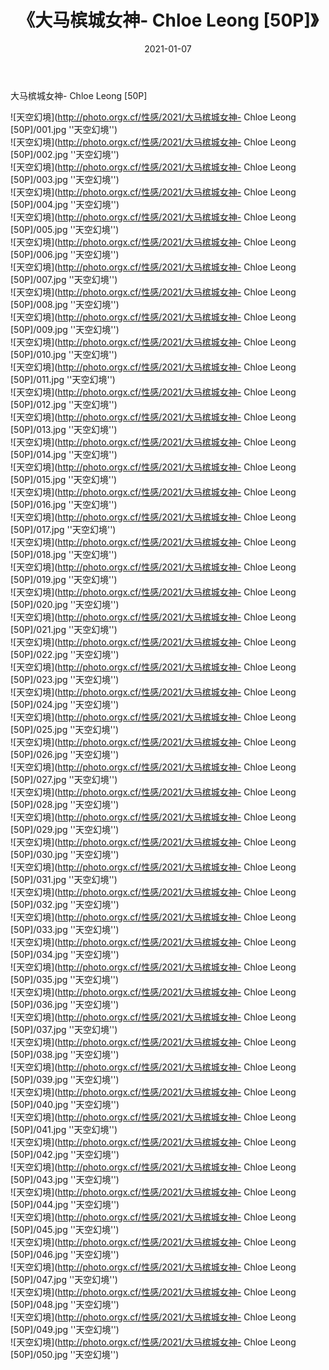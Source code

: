 ﻿---
layout: post
title:  《大马槟城女神- Chloe Leong [50P]》
date:   2021-01-07
img: http://photo.orgx.cf/性感/2021/大马槟城女神- Chloe Leong [50P]/000.jpg
tags: [美女, 性感, 泳衣]
---

大马槟城女神- Chloe Leong [50P]



![天空幻境](http://photo.orgx.cf/性感/2021/大马槟城女神- Chloe Leong [50P]/001.jpg ''天空幻境'') <br>
![天空幻境](http://photo.orgx.cf/性感/2021/大马槟城女神- Chloe Leong [50P]/002.jpg ''天空幻境'') <br>
![天空幻境](http://photo.orgx.cf/性感/2021/大马槟城女神- Chloe Leong [50P]/003.jpg ''天空幻境'') <br>
![天空幻境](http://photo.orgx.cf/性感/2021/大马槟城女神- Chloe Leong [50P]/004.jpg ''天空幻境'') <br>
![天空幻境](http://photo.orgx.cf/性感/2021/大马槟城女神- Chloe Leong [50P]/005.jpg ''天空幻境'') <br>
![天空幻境](http://photo.orgx.cf/性感/2021/大马槟城女神- Chloe Leong [50P]/006.jpg ''天空幻境'') <br>
![天空幻境](http://photo.orgx.cf/性感/2021/大马槟城女神- Chloe Leong [50P]/007.jpg ''天空幻境'') <br>
![天空幻境](http://photo.orgx.cf/性感/2021/大马槟城女神- Chloe Leong [50P]/008.jpg ''天空幻境'') <br>
![天空幻境](http://photo.orgx.cf/性感/2021/大马槟城女神- Chloe Leong [50P]/009.jpg ''天空幻境'') <br>
![天空幻境](http://photo.orgx.cf/性感/2021/大马槟城女神- Chloe Leong [50P]/010.jpg ''天空幻境'') <br>
![天空幻境](http://photo.orgx.cf/性感/2021/大马槟城女神- Chloe Leong [50P]/011.jpg ''天空幻境'') <br>
![天空幻境](http://photo.orgx.cf/性感/2021/大马槟城女神- Chloe Leong [50P]/012.jpg ''天空幻境'') <br>
![天空幻境](http://photo.orgx.cf/性感/2021/大马槟城女神- Chloe Leong [50P]/013.jpg ''天空幻境'') <br>
![天空幻境](http://photo.orgx.cf/性感/2021/大马槟城女神- Chloe Leong [50P]/014.jpg ''天空幻境'') <br>
![天空幻境](http://photo.orgx.cf/性感/2021/大马槟城女神- Chloe Leong [50P]/015.jpg ''天空幻境'') <br>
![天空幻境](http://photo.orgx.cf/性感/2021/大马槟城女神- Chloe Leong [50P]/016.jpg ''天空幻境'') <br>
![天空幻境](http://photo.orgx.cf/性感/2021/大马槟城女神- Chloe Leong [50P]/017.jpg ''天空幻境'') <br>
![天空幻境](http://photo.orgx.cf/性感/2021/大马槟城女神- Chloe Leong [50P]/018.jpg ''天空幻境'') <br>
![天空幻境](http://photo.orgx.cf/性感/2021/大马槟城女神- Chloe Leong [50P]/019.jpg ''天空幻境'') <br>
![天空幻境](http://photo.orgx.cf/性感/2021/大马槟城女神- Chloe Leong [50P]/020.jpg ''天空幻境'') <br>
![天空幻境](http://photo.orgx.cf/性感/2021/大马槟城女神- Chloe Leong [50P]/021.jpg ''天空幻境'') <br>
![天空幻境](http://photo.orgx.cf/性感/2021/大马槟城女神- Chloe Leong [50P]/022.jpg ''天空幻境'') <br>
![天空幻境](http://photo.orgx.cf/性感/2021/大马槟城女神- Chloe Leong [50P]/023.jpg ''天空幻境'') <br>
![天空幻境](http://photo.orgx.cf/性感/2021/大马槟城女神- Chloe Leong [50P]/024.jpg ''天空幻境'') <br>
![天空幻境](http://photo.orgx.cf/性感/2021/大马槟城女神- Chloe Leong [50P]/025.jpg ''天空幻境'') <br>
![天空幻境](http://photo.orgx.cf/性感/2021/大马槟城女神- Chloe Leong [50P]/026.jpg ''天空幻境'') <br>
![天空幻境](http://photo.orgx.cf/性感/2021/大马槟城女神- Chloe Leong [50P]/027.jpg ''天空幻境'') <br>
![天空幻境](http://photo.orgx.cf/性感/2021/大马槟城女神- Chloe Leong [50P]/028.jpg ''天空幻境'') <br>
![天空幻境](http://photo.orgx.cf/性感/2021/大马槟城女神- Chloe Leong [50P]/029.jpg ''天空幻境'') <br>
![天空幻境](http://photo.orgx.cf/性感/2021/大马槟城女神- Chloe Leong [50P]/030.jpg ''天空幻境'') <br>
![天空幻境](http://photo.orgx.cf/性感/2021/大马槟城女神- Chloe Leong [50P]/031.jpg ''天空幻境'') <br>
![天空幻境](http://photo.orgx.cf/性感/2021/大马槟城女神- Chloe Leong [50P]/032.jpg ''天空幻境'') <br>
![天空幻境](http://photo.orgx.cf/性感/2021/大马槟城女神- Chloe Leong [50P]/033.jpg ''天空幻境'') <br>
![天空幻境](http://photo.orgx.cf/性感/2021/大马槟城女神- Chloe Leong [50P]/034.jpg ''天空幻境'') <br>
![天空幻境](http://photo.orgx.cf/性感/2021/大马槟城女神- Chloe Leong [50P]/035.jpg ''天空幻境'') <br>
![天空幻境](http://photo.orgx.cf/性感/2021/大马槟城女神- Chloe Leong [50P]/036.jpg ''天空幻境'') <br>
![天空幻境](http://photo.orgx.cf/性感/2021/大马槟城女神- Chloe Leong [50P]/037.jpg ''天空幻境'') <br>
![天空幻境](http://photo.orgx.cf/性感/2021/大马槟城女神- Chloe Leong [50P]/038.jpg ''天空幻境'') <br>
![天空幻境](http://photo.orgx.cf/性感/2021/大马槟城女神- Chloe Leong [50P]/039.jpg ''天空幻境'') <br>
![天空幻境](http://photo.orgx.cf/性感/2021/大马槟城女神- Chloe Leong [50P]/040.jpg ''天空幻境'') <br>
![天空幻境](http://photo.orgx.cf/性感/2021/大马槟城女神- Chloe Leong [50P]/041.jpg ''天空幻境'') <br>
![天空幻境](http://photo.orgx.cf/性感/2021/大马槟城女神- Chloe Leong [50P]/042.jpg ''天空幻境'') <br>
![天空幻境](http://photo.orgx.cf/性感/2021/大马槟城女神- Chloe Leong [50P]/043.jpg ''天空幻境'') <br>
![天空幻境](http://photo.orgx.cf/性感/2021/大马槟城女神- Chloe Leong [50P]/044.jpg ''天空幻境'') <br>
![天空幻境](http://photo.orgx.cf/性感/2021/大马槟城女神- Chloe Leong [50P]/045.jpg ''天空幻境'') <br>
![天空幻境](http://photo.orgx.cf/性感/2021/大马槟城女神- Chloe Leong [50P]/046.jpg ''天空幻境'') <br>
![天空幻境](http://photo.orgx.cf/性感/2021/大马槟城女神- Chloe Leong [50P]/047.jpg ''天空幻境'') <br>
![天空幻境](http://photo.orgx.cf/性感/2021/大马槟城女神- Chloe Leong [50P]/048.jpg ''天空幻境'') <br>
![天空幻境](http://photo.orgx.cf/性感/2021/大马槟城女神- Chloe Leong [50P]/049.jpg ''天空幻境'') <br>
![天空幻境](http://photo.orgx.cf/性感/2021/大马槟城女神- Chloe Leong [50P]/050.jpg ''天空幻境'') <br>